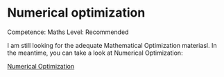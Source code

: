 # Numerical optimization

Competence: Maths
Level: Recommended

I am still looking for the adequate Mathematical Optimization materiasl. In the meantime, you can take a look at Numerical Optimization:

[Numerical Optimization](https://link.springer.com/book/10.1007/978-0-387-40065-5)